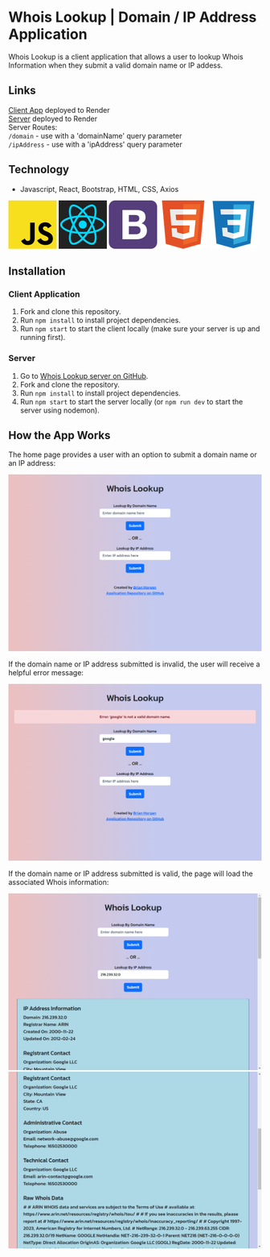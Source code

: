 # Whois Lookup | Domain / IP Address Application

Whois Lookup is a client application that allows a user to lookup Whois Information when they submit a valid domain name or IP addess.    

## Links

[Client App](https://whois-lookup-client.onrender.com) deployed to Render  
[Server](https://whois-lookup-server.onrender.com) deployed to Render  
Server Routes:  
`/domain` - use with a 'domainName' query parameter  
`/ipAddress` - use with a 'ipAddress' query parameter  

## Technology

- Javascript, React, Bootstrap, HTML, CSS, Axios  
  
![JS icon](images/javascript.png)
![React icon](images/react.png)
![Bootstrap icon](images/bootstrap.png)
![HTML icon](images/html.png)
![CSS icon](images/css.png)  

## Installation

### Client Application

1. Fork and clone this repository.
1. Run `npm install` to install project dependencies.
1. Run `npm start` to start the client locally (make sure your server is up and running first).  

### Server

1. Go to [Whois Lookup server on GitHub](https://github.com/brianwmorgan/whois-lookup-server).
1. Fork and clone the repository.
1. Run `npm install` to install project dependencies.    
1. Run `npm start` to start the server locally (or `npm run dev` to start the server using nodemon).

## How the App Works

The home page provides a user with an option to submit a domain name or an IP address:  

![home page screenshot](/images/homepage.png)

If the domain name or IP address submitted is invalid, the user will receive a helpful error message:  

![error screenshot](/images/error.png)

If the domain name or IP address submitted is valid, the page will load the associated Whois information:  

![lookup1 screenshot](/images/lookup1.png)
![lookup2 screenshot](/images/lookup2.png)
